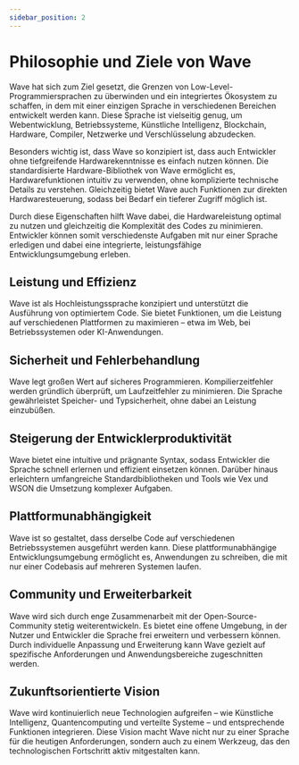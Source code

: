 ```yaml
---
sidebar_position: 2
---
```


# Philosophie und Ziele von Wave
Wave hat sich zum Ziel gesetzt, die Grenzen von Low-Level-Programmiersprachen zu überwinden und ein integriertes Ökosystem zu schaffen, in dem mit einer einzigen Sprache in verschiedenen Bereichen entwickelt werden kann.
Diese Sprache ist vielseitig genug, um Webentwicklung, Betriebssysteme, Künstliche Intelligenz, Blockchain, Hardware, Compiler, Netzwerke und Verschlüsselung abzudecken.

Besonders wichtig ist, dass Wave so konzipiert ist, dass auch Entwickler ohne tiefgreifende Hardwarekenntnisse es einfach nutzen können.
Die standardisierte Hardware-Bibliothek von Wave ermöglicht es, Hardwarefunktionen intuitiv zu verwenden, ohne komplizierte technische Details zu verstehen. Gleichzeitig bietet Wave auch Funktionen zur direkten Hardwaresteuerung, sodass bei Bedarf ein tieferer Zugriff möglich ist.

Durch diese Eigenschaften hilft Wave dabei, die Hardwareleistung optimal zu nutzen und gleichzeitig die Komplexität des Codes zu minimieren.
Entwickler können somit verschiedenste Aufgaben mit nur einer Sprache erledigen und dabei eine integrierte, leistungsfähige Entwicklungsumgebung erleben.

## Leistung und Effizienz
Wave ist als Hochleistungssprache konzipiert und unterstützt die Ausführung von optimiertem Code.
Sie bietet Funktionen, um die Leistung auf verschiedenen Plattformen zu maximieren – etwa im Web, bei Betriebssystemen oder KI-Anwendungen.

## Sicherheit und Fehlerbehandlung
Wave legt großen Wert auf sicheres Programmieren. Kompilierzeitfehler werden gründlich überprüft, um Laufzeitfehler zu minimieren.
Die Sprache gewährleistet Speicher- und Typsicherheit, ohne dabei an Leistung einzubüßen.

## Steigerung der Entwicklerproduktivität
Wave bietet eine intuitive und prägnante Syntax, sodass Entwickler die Sprache schnell erlernen und effizient einsetzen können.
Darüber hinaus erleichtern umfangreiche Standardbibliotheken und Tools wie Vex und WSON die Umsetzung komplexer Aufgaben.

## Plattformunabhängigkeit
Wave ist so gestaltet, dass derselbe Code auf verschiedenen Betriebssystemen ausgeführt werden kann.
Diese plattformunabhängige Entwicklungsumgebung ermöglicht es, Anwendungen zu schreiben, die mit nur einer Codebasis auf mehreren Systemen laufen.

## Community und Erweiterbarkeit
Wave wird sich durch enge Zusammenarbeit mit der Open-Source-Community stetig weiterentwickeln.
Es bietet eine offene Umgebung, in der Nutzer und Entwickler die Sprache frei erweitern und verbessern können.
Durch individuelle Anpassung und Erweiterung kann Wave gezielt auf spezifische Anforderungen und Anwendungsbereiche zugeschnitten werden.

## Zukunftsorientierte Vision
Wave wird kontinuierlich neue Technologien aufgreifen – wie Künstliche Intelligenz, Quantencomputing und verteilte Systeme – und entsprechende Funktionen integrieren.
Diese Vision macht Wave nicht nur zu einer Sprache für die heutigen Anforderungen, sondern auch zu einem Werkzeug, das den technologischen Fortschritt aktiv mitgestalten kann.